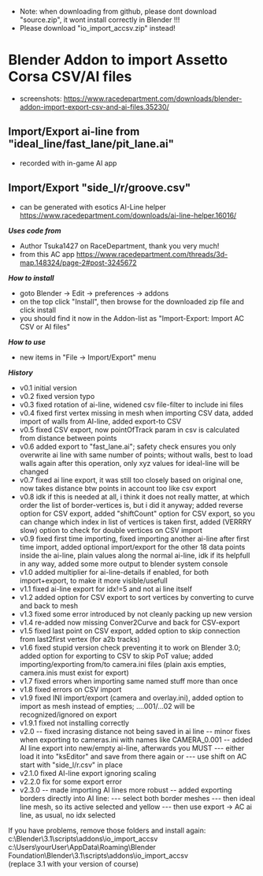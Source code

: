  - Note: when downloading from github, please dont download "source.zip", it wont install correctly in Blender !!!
 - Please download "io_import_accsv.zip" instead!

# Blender Addon to import Assetto Corsa CSV/AI files
 - screenshots: https://www.racedepartment.com/downloads/blender-addon-import-export-csv-and-ai-files.35230/

## Import/Export ai-line from "ideal_line/fast_lane/pit_lane.ai"
 - recorded with in-game AI app

## Import/Export "side_l/r/groove.csv"
 - can be generated with esotics AI-Line helper https://www.racedepartment.com/downloads/ai-line-helper.16016/

***Uses code from***
 - Author Tsuka1427 on RaceDepartment, thank you very much!
 - from this AC app https://www.racedepartment.com/threads/3d-map.148324/page-2#post-3245672

***How to install***
 - goto Blender -> Edit -> preferences -> addons
 - on the top click "Install", then browse for the downloaded zip file and click install
 - you should find it now in the Addon-list as
   "Import-Export: Import AC CSV or AI files"

***How to use***
 - new items in "File -> Import/Export" menu

***History***
 - v0.1 initial version
 - v0.2 fixed version typo
 - v0.3 fixed rotation of ai-line, widened csv file-filter to include ini files
 - v0.4 fixed first vertex missing in mesh when importing CSV data, added import of walls from AI-line, added export-to CSV
 - v0.5 fixed CSV export, now pointOfTrack param in csv is calculated from distance between points
 - v0.6 added export to "fast_lane.ai"; safety check ensures you only overwrite ai line with same number of points; without walls, best to load walls again after this operation, only xyz values for ideal-line will be changed
 - v0.7 fixed ai line export, it was still too closely based on original one, now takes distance btw points in account too like csv export
 - v0.8 idk if this is needed at all, i think it does not really matter, at which order the list of border-vertices is, but i did it anyway; added reverse option for CSV export, added "shiftCount" option for CSV export, so you can change which index in list of vertices is taken first, added (VERRRY slow) option to check for double vertices on CSV import
 - v0.9 fixed first time importing, fixed importing another ai-line after first time import, added optional import/export for the other 18 data points inside the ai-line, plain values along the normal ai-line, idk if its helpfull in any way, added some more output to blender system console
 - v1.0 added multiplier for ai-line-details if enabled, for both import+export, to make it more visible/usefull
 - v1.1 fixed ai-line export for idx!=5 and not ai line itself
 - v1.2 added option for CSV export to sort vertices by converting to curve and back to mesh
 - v1.3 fixed some error introduced by not cleanly packing up new version
 - v1.4 re-added now missing Conver2Curve and back for CSV-export
 - v1.5 fixed last point on CSV export, added option to skip connection from last2first vertex (for a2b tracks)
 - v1.6 fixed stupid version check preventing it to work on Blender 3.0; added option for exporting to CSV to skip PoT value; added importing/exporting from/to camera.ini files (plain axis empties, camera.inis must exist for export)
 - v1.7 fixed errors when importing same named stuff more than once
 - v1.8 fixed errors on CSV import
 - v1.9 fixed INI import/export (camera and overlay.ini), added option to import as mesh instead of empties; ....001/...02 will be recognized/ignored on export
 - v1.9.1 fixed not installing correctly
 - v2.0
 -- fixed incrasing distance not being saved in ai line
 -- minor fixes when exporting to cameras.ini with names like CAMERA_0.001
 -- added AI line export into new/empty ai-line, afterwards you MUST
 --- either load it into "ksEditor" and save from there again or
 --- use shift on AC start with "side_l/r.csv" in place
 - v2.1.0 fixed AI-line export ignoring scaling
 - v2.2.0 fix for some export error
 - v2.3.0
 -- made importing AI lines more robust
 -- added exporting borders directly into AI line:
 --- select both border meshes
 --- then ideal line mesh, so its active selected and yellow
 --- then use export -> AC ai line, as usual, no idx selected


If you have problems, remove those folders and install again:
c:\Blender\3.1\scripts\addons\io_import_accsv\
c:\Users\yourUser\AppData\Roaming\Blender Foundation\Blender\3.1\scripts\addons\io_import_accsv\
(replace 3.1 with your version of course)
